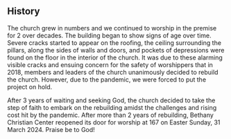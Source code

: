 ## History

The church grew in numbers and we continued to worship in the premise for 2 over
decades. The building began to show signs of age over time. Severe cracks
started to appear on the roofing, the ceiling surrounding the pillars, along the
sides of walls and doors, and pockets of depressions were found on the floor in
the interior of the church. It was due to these alarming visible cracks and
ensuing concern for the safety of worshippers that in 2018, members and leaders
of the church unanimously decided to rebuild the church. However, due to the
pandemic, we were forced to put the project on hold.

After 3 years of waiting and seeking God, the church decided to take the step of
faith to embark on the rebuilding amidst the challenges and rising cost hit by
the pandemic. After more than 2 years of rebuilding, Bethany Christian Center
reopened its door for worship at 167 on Easter Sunday, 31 March 2024. Praise be
to God!
